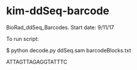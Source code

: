 # kim-ddSeq-barcode
BioRad_ddSeq_Barcodes. Start date: 9/11/17

To run script:

$ python decode.py ddSeq.sam barcodeBlocks.txt 

ATTAGTTAGAGGTATTTC
